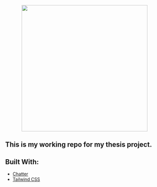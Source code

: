 <p align="center"><img src="https://media.giphy.com/media/Fv8uxK7iNIEhi/source.gif" width="400"></p>


## This is my working repo for my thesis project. 



## Built With:



- [Chatter](https://github.com/Chatter-Laravel/core)
- [Tailwind CSS](https://tailwindcss.com/)
